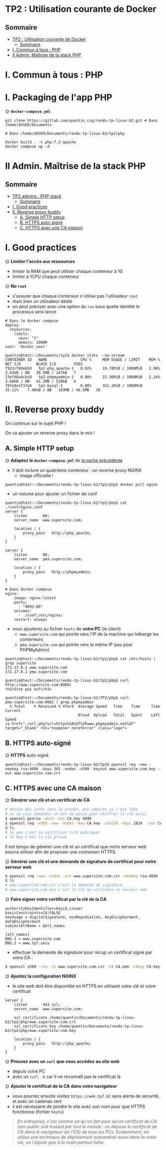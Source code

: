 # TP2 : Utilisation courante de Docker

## Sommaire

- [TP2 : Utilisation courante de Docker](#tp2--utilisation-courante-de-docker)
  - [Sommaire](#sommaire)
- [I. Commun à tous : PHP](#i-commun-à-tous--php)
- [II Admin. Maîtrise de la stack PHP](#ii-admin-maîtrise-de-la-stack-php)

# I. Commun à tous : PHP

# I. Packaging de l'app PHP

🌞 **`docker-compose.yml`**

```shell
git clone https://gitlab.com/quentin_csg/rendu-tp-linux-b2.git # Dans /home/$USER/Documents
```

```shell
# Dans /home/$USER/Documents/rendu-tp-linux-b2/tp2/php

docker build . -t php:7.2-apache
docker compose up -d
```

# II Admin. Maîtrise de la stack PHP

## Sommaire

- [TP2 admins : PHP stack](#tp2-admins--php-stack)
  - [Sommaire](#sommaire)
- [I. Good practices](#i-good-practices)
- [II. Reverse proxy buddy](#ii-reverse-proxy-buddy)
  - [A. Simple HTTP setup](#a-simple-http-setup)
  - [B. HTTPS auto-signé](#b-https-auto-signé)
  - [C. HTTPS avec une CA maison](#c-https-avec-une-ca-maison)

# I. Good practices

🌞 **Limiter l'accès aux ressources**


- limiter la RAM que peut utiliser chaque conteneur à 1G
- limiter à 1CPU chaque conteneur

🌞 **No `root`**

- s'assurer que chaque conteneur n'utilise pas l'utilisateur `root`
- mais bien un utilisateur dédié
- on peut préciser avec une option du `run` sous quelle identité le processus sera lancé

```docker
# Dans le docker compose
deploy:
  resources:
    limits:
      cpus: "1"
      memory: 1000M
user: 'docker_user'
```

```
quentin@test:~/Documents/tp2$ docker stats --no-stream
CONTAINER ID   NAME               CPU %     MEM USAGE / LIMIT    MEM %     NET I/O       BLOCK I/O        PIDS
f923cf8deb5d   tp2-php_apache-1   0.02%     19.78MiB / 1000MiB   1.98%     3.43kB / 0B   38.5MB / 147kB   7
13efd8a4cbc8   tp2-phpmyadmin-1   0.00%     22.36MiB / 1000MiB   2.24%     3.68kB / 0B   41.2MB / 528kB   6
78fe8e1f33a8   tp2-mysql-1        0.88%     351.1MiB / 1000MiB   35.11%    7.48kB / 0B   103MB / 46.5MB   38
```

# II. Reverse proxy buddy

On continue sur le sujet PHP !

On va ajouter un reverse proxy dans le mix !

## A. Simple HTTP setup

🌞 **Adaptez le `docker-compose.yml`** de [la partie précédente](./php.md)

- il doit inclure un quatrième conteneur : un reverse proxy NGINX
  - image officielle !
```
quentin@test:~/Documents/rendu-tp-linux-b2/tp2/php$ docker pull nginx
```

  - un volume pour ajouter un fichier de conf
```
quentin@test:~/Documents/rendu-tp-linux-b2/tp2/php$ cat ./conf/nginx.conf
server {
    listen       80;
    server_name  www.supersite.com;
   
    location / {
        proxy_pass   http://php_apache;
    }
}  

server {
    listen       80;
    server_name  pma.supersite.com;

    location / {
        proxy_pass   http://phpmyadmin;
    }
}
```

```docker
# Dans docker compose
nginx:
    image: nginx:latest
    ports:
      - "8092:80"
    volumes:
      - ./conf:/etc/nginx/
    restart: always
```

- vous ajouterez au fichier `hosts` de **votre PC** (le client)
  - `www.supersite.com` qui pointe vers l'IP de la machine qui héberge les conteneurs
  - `pma.supersite.com` qui pointe vers la même IP (`pma` pour PHPMyAdmin)
```
quentin@test:~/Documents/rendu-tp-linux-b2/tp2/php$ cat /etc/hosts | grep supersite
172.17.0.1 www.supersite.com
172.17.0.1 pma.supersite.com
```

```
quentin@test:~/Documents/rendu-tp-linux-b2/tp2/php$ curl http://www.supersite.com:8080/
<h1>Site pas ouf</h1>
```

```
quentin@test:~/Documents/rendu-tp-linux-b2/TP2/php$ curl pma.supersite.com:8081 | grep phpmyadmin
  % Total    % Received % Xferd  Average Speed   Time    Time     Time  Current
                                 Dload  Upload   Total   Spent    Left  Speed
<a href="./url.php?url=https%3A%2F%2Fwww.phpmyadmin.net%2F" target="_blank" rel="noopener noreferrer" class="logo">
```


## B. HTTPS auto-signé

🌞 **HTTPS** auto-signé

```
quentin@test:~/Documents/rendu-tp-linux-b2/tp2$ openssl req -new -newkey rsa:4096 -days 365 -nodes -x509 -keyout www.supersite.com.key -out www.supersite.com.crt
```

## C. HTTPS avec une CA maison

🌞 **Générer une clé et un certificat de CA**

```bash
# mettez des infos dans le prompt, peu importe si c'est fake
# on va vous demander un mot de passe pour chiffrer la clé aussi
$ openssl genrsa -des3 -out CA.key 4096
$ openssl req -x509 -new -nodes -key CA.key -sha256 -days 1024  -out CA.pem
$ ls
# le pem c'est le certificat (clé publique)
# le key c'est la clé privée
```

Il est temps de générer une clé et un certificat que notre serveur web pourra utiliser afin de proposer une connexion HTTPS.

🌞 **Générer une clé et une demande de signature de certificat pour notre serveur web**

```bash
$ openssl req -new -nodes -out www.supersite.com.csr -newkey rsa:4096 -keyout www.supersite.com.key
$ ls
# www.supersite.com.csr c'est la demande de signature
# www.supersite.com.key c'est la clé qu'utilisera le serveur web
```

🌞 **Faire signer notre certificat par la clé de la CA**

```ext
authorityKeyIdentifier=keyid,issuer
basicConstraints=CA:FALSE
keyUsage = digitalSignature, nonRepudiation, keyEncipherment, dataEncipherment
subjectAltName = @alt_names

[alt_names]
DNS.1 = www.supersite.com
DNS.2 = www.tp7.secu
```

- effectuer la demande de signature pour récup un certificat signé par votre CA :

```bash
$ openssl x509 -req -in www.supersite.com.csr -CA CA.pem -CAkey CA.key -CAcreateserial -out www.supersite.com.crt -days 500 -sha256 -extfile v3.ext
```

🌞 **Ajustez la configuration NGINX**

- le site web doit être disponible en HTTPS en utilisant votre clé et votre certificat

```nginx
server {
    listen       443 ssl;
    server_name  www.supersite.com;

    ssl_certificate /home/quentin/Documents/rendu-tp-linux-b2/tp2/php/www.supersite.com.crt
    ssl_certificate_key /home/quentin/Documents/rendu-tp-linux-b2/tp2/php/www.supersite.com.key

    location / {
        proxy_pass   http://php_apache;
    }
}
```

🌞 **Prouvez avec un `curl` que vous accédez au site web**

- depuis votre PC
- avec un `curl -k` car il ne reconnaît pas le certificat là

🌞 **Ajouter le certificat de la CA dans votre navigateur**

- vous pourrez ensuite visitez `https://web.tp7.b2` sans alerte de sécurité, et avec un cadenas vert
- il est nécessaire de joindre le site avec son nom pour que HTTPS fonctionne (fichier `hosts`)

> *En entreprise, c'est comme ça qu'on fait pour qu'un certificat de CA non-public soit trusted par tout le monde : on dépose le certificat de CA dans le navigateur (et l'OS) de tous les PCs. Evidemment, on utilise une technique de déploiement automatisé aussi dans la vraie vie, on l'ajoute pas à la main partout hehe.*
